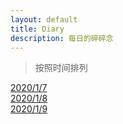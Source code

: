 ```yaml
---
layout: default
title: Diary
description: 每日的碎碎念
---
```

>按照时间排列

[2020/1/7](_posts/diary/2021-1-7.html)<br>
[2020/1/8](_posts/diary/2021-1-8-diary.html)<br>
[2020/1/9](_posts/diary/2021-1-9-diary.html)<br>
